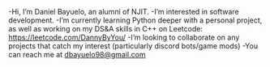 -Hi, I’m Daniel Bayuelo, an alumni of NJIT.
-I’m interested in software development.
-I’m currently learning Python deeper with a personal project, as well as working on my DS&A skills in C++ on Leetcode: https://leetcode.com/DannyByYou/
-I’m looking to collaborate on any projects that catch my interest (particularly discord bots/game mods)
-You can reach me at dbayuelo98@gmail.com
